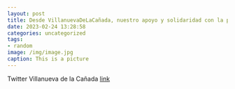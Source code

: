 ```yaml
---
layout: post
title: Desde VillanuevaDeLaCañada, nuestro apoyo y solidaridad con la población ucraniana y sus millones de desplazados. Hoy nos sumam...
date: 2023-02-24 13:28:58
categories: uncategorized
tags:
- random
image: /img/image.jpg
caption: This is a picture
---
```

Twitter Villanueva de la Cañada [link](https://twitter.com/AytoVDLCanada/status/1629091237708849152)
